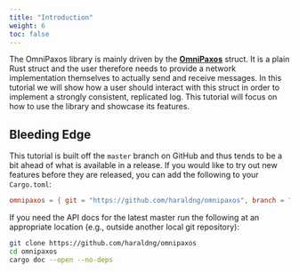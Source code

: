```yaml
---
title: "Introduction"
weight: 6
toc: false
---
```

The OmniPaxos library is mainly driven by the [**OmniPaxos**](omnipaxos/index.md) struct.  It is a plain Rust struct and the user therefore needs to provide a network implementation themselves to actually send and receive messages. In this tutorial we will show how a user should interact with this struct in order to implement a strongly consistent, replicated log. This tutorial will focus on how to use the library and showcase its features. 
<!-- For the properties and advantages of OmniPaxos in comparison to other similar protocols, we refer to the Omni-Paxos paper. -->

## Bleeding Edge
This tutorial is built off the `master` branch on GitHub and thus tends to be a bit ahead of what is available in a release.
If you would like to try out new features before they are released, you can add the following to your `Cargo.toml`:

```toml
omnipaxos = { git = "https://github.com/haraldng/omnipaxos", branch = "master" }
```

If you need the API docs for the latest master run the following at an appropriate location (e.g., outside another local git repository):

```bash
git clone https://github.com/haraldng/omnipaxos
cd omnipaxos
cargo doc --open --no-deps
```